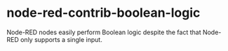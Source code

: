 # node-red-contrib-boolean-logic
Node-RED nodes easily perform Boolean logic despite the fact that Node-RED only supports a single input.
